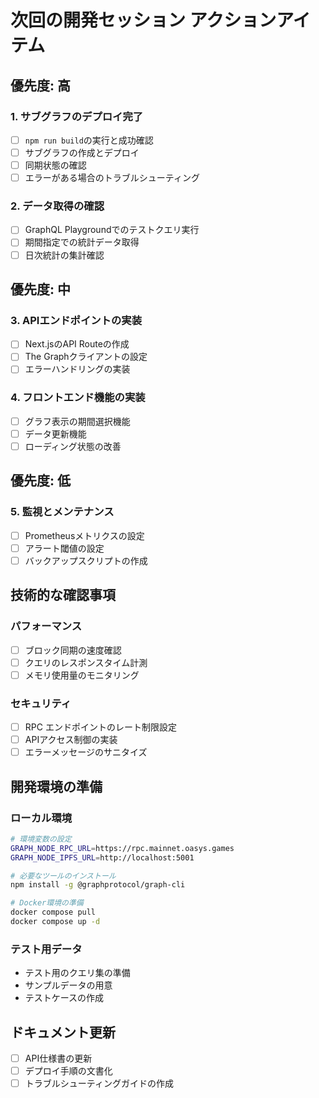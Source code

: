 # 次回の開発セッション アクションアイテム

## 優先度: 高

### 1. サブグラフのデプロイ完了
- [ ] `npm run build`の実行と成功確認
- [ ] サブグラフの作成とデプロイ
- [ ] 同期状態の確認
- [ ] エラーがある場合のトラブルシューティング

### 2. データ取得の確認
- [ ] GraphQL Playgroundでのテストクエリ実行
- [ ] 期間指定での統計データ取得
- [ ] 日次統計の集計確認

## 優先度: 中

### 3. APIエンドポイントの実装
- [ ] Next.jsのAPI Routeの作成
- [ ] The Graphクライアントの設定
- [ ] エラーハンドリングの実装

### 4. フロントエンド機能の実装
- [ ] グラフ表示の期間選択機能
- [ ] データ更新機能
- [ ] ローディング状態の改善

## 優先度: 低

### 5. 監視とメンテナンス
- [ ] Prometheusメトリクスの設定
- [ ] アラート閾値の設定
- [ ] バックアップスクリプトの作成

## 技術的な確認事項

### パフォーマンス
- [ ] ブロック同期の速度確認
- [ ] クエリのレスポンスタイム計測
- [ ] メモリ使用量のモニタリング

### セキュリティ
- [ ] RPC エンドポイントのレート制限設定
- [ ] APIアクセス制御の実装
- [ ] エラーメッセージのサニタイズ

## 開発環境の準備

### ローカル環境
```bash
# 環境変数の設定
GRAPH_NODE_RPC_URL=https://rpc.mainnet.oasys.games
GRAPH_NODE_IPFS_URL=http://localhost:5001

# 必要なツールのインストール
npm install -g @graphprotocol/graph-cli

# Docker環境の準備
docker compose pull
docker compose up -d
```

### テスト用データ
- テスト用のクエリ集の準備
- サンプルデータの用意
- テストケースの作成

## ドキュメント更新
- [ ] API仕様書の更新
- [ ] デプロイ手順の文書化
- [ ] トラブルシューティングガイドの作成 